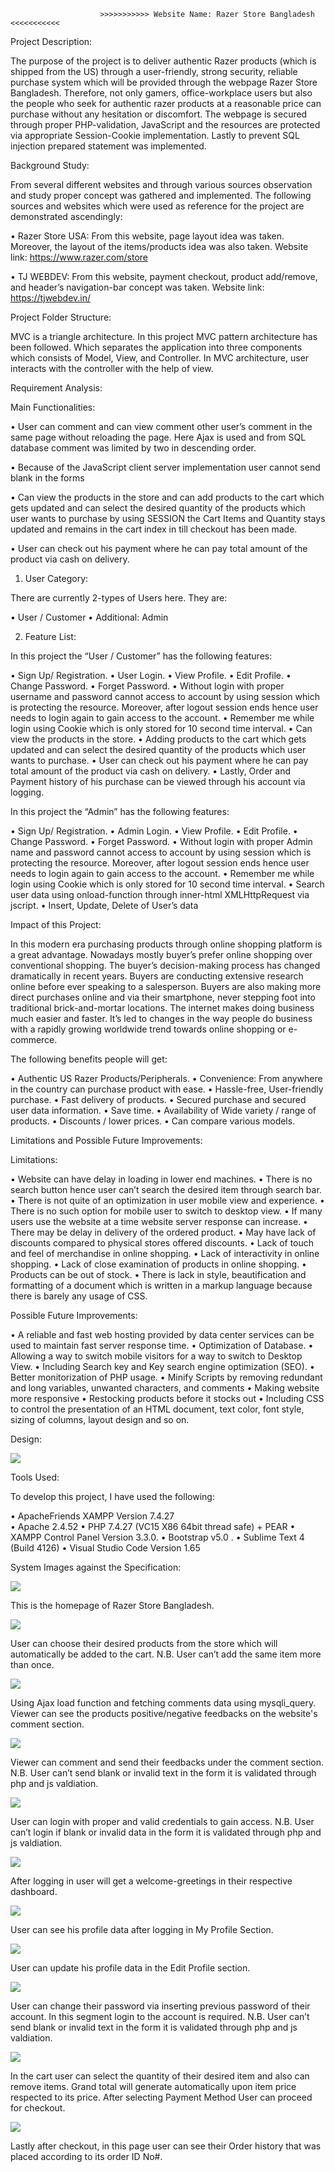                         >>>>>>>>>>> Website Name: Razer Store Bangladesh <<<<<<<<<<<

Project Description:

The purpose of the project is to deliver authentic Razer products (which is shipped from the US) through a user-friendly, strong security, reliable purchase system which will be provided through the webpage Razer Store Bangladesh. Therefore, not only gamers, office-workplace users but also the people who seek for authentic razer products at a reasonable price can purchase without any hesitation or discomfort. The webpage is secured through proper PHP-validation, JavaScript and the resources are protected via appropriate Session-Cookie implementation. Lastly to prevent SQL injection prepared statement was implemented.

Background Study:

From several different websites and through various sources observation and study proper concept was gathered and implemented. 
The following sources and websites which were used as reference for the project are demonstrated ascendingly:

•	Razer Store USA: From this website, page layout idea was taken. Moreover, the layout of the items/products idea was also taken. Website link: https://www.razer.com/store

•	TJ WEBDEV: From this website, payment checkout, product add/remove, and header’s navigation-bar concept was taken. Website link: https://tjwebdev.in/

Project Folder Structure:

MVC is a triangle architecture. In this project MVC pattern architecture has been followed. Which separates the application into three components which consists of Model, View, and Controller. In MVC architecture, user interacts with the controller with the help of view. 

Requirement Analysis:

Main Functionalities:


•	User can comment and can view comment other user’s comment in the same page without reloading the page. Here Ajax is used and from SQL database comment was limited by two in descending order.

•	Because of the JavaScript client server implementation user cannot send blank in the forms

•	Can view the products in the store and can add products to the cart which gets updated and can select the desired quantity of the products which user wants to purchase by using SESSION the Cart Items and Quantity stays updated and remains in the cart index in till checkout has been made.

•	User can check out his payment where he can pay total amount of the product via cash on delivery.


1.	User Category:

There are currently 2-types of Users here. They are:

•	User / Customer
•	Additional: Admin

2.	Feature List:

In this project the “User / Customer” has the following features:

•	Sign Up/ Registration.
•	User Login.
•	View Profile.
•	Edit Profile.
•	Change Password.
•	Forget Password.
•	Without login with proper username and password cannot access to account by using session which is protecting the resource. Moreover, after logout session ends hence user needs to login again to gain access to the account.
•	Remember me while login using Cookie which is only stored for 10 second time interval.
•	Can view the products in the store.
•	Adding products to the cart which gets updated and can select the desired quantity of the products which user wants to purchase.
•	User can check out his payment where he can pay total amount of the product via cash on delivery.
•	Lastly, Order and Payment history of his purchase can be viewed through his account via logging.

In this project the “Admin” has the following features:

•	Sign Up/ Registration.
•	Admin Login.
•	View Profile.
•	Edit Profile.
•	Change Password.
•	Forget Password.
•	Without login with proper Admin name and password cannot access to account by using session which is protecting the resource. Moreover, after logout session ends hence user needs to login again to gain access to the account.
•	Remember me while login using Cookie which is only stored for 10 second time interval.
•	Search user data using onload-function through inner-html XMLHttpRequest via jscript.
•	Insert, Update, Delete of User’s data

Impact of this Project:

In this modern era purchasing products through online shopping platform is a great advantage. Nowadays mostly buyer’s prefer online shopping over conventional shopping. The buyer’s decision-making process has changed dramatically in recent years. Buyers are conducting extensive research online before ever speaking to a salesperson. Buyers are also making more direct purchases online and via their smartphone, never stepping foot into traditional brick-and-mortar locations. The internet makes doing business much easier and faster. It’s led to changes in the way people do business with a rapidly growing worldwide trend towards online shopping or e-commerce.

The following benefits people will get:

•	Authentic US Razer Products/Peripherals.
•	Convenience: From anywhere in the country can purchase product with ease.
•	Hassle-free, User-friendly purchase.
•	Fast delivery of products.
•	Secured purchase and secured user data information.
•	Save time. 
•	Availability of Wide variety / range of products.
•	Discounts / lower prices.
•	Can compare various models.

Limitations and Possible Future Improvements:

Limitations:

•	Website can have delay in loading in lower end machines.
•	There is no search button hence user can’t search the desired item through search bar.
•	There is not quite of an optimization in user mobile view and experience.
•	There is no such option for mobile user to switch to desktop view.
•	If many users use the website at a time website server response can increase.
•	There may be delay in delivery of the ordered product.
•	May have lack of discounts compared to physical stores offered discounts.
•	Lack of touch and feel of merchandise in online shopping.
•	Lack of interactivity in online shopping.
•	Lack of close examination of products in online shopping. 
•	Products can be out of stock.
•	There is lack in style, beautification and formatting of a document which is written in a markup language because there is barely any usage of CSS.

Possible Future Improvements:

•	A reliable and fast web hosting provided by data center services can be used to maintain fast server response time.
•	Optimization of Database.
•	Allowing a way to switch mobile visitors for a way to switch to Desktop View.
•	Including Search key and Key search engine optimization (SEO).
•	Better monitorization of PHP usage.
•	Minify Scripts by removing redundant and long variables, unwanted characters, and comments
•	Making website more responsive
•	Restocking products before it stocks out
•	Including CSS to control the presentation of an HTML document, text color, font style, sizing of columns, layout design and so on.

Design:
 
<img src="img_for_readme/design.png">

Tools Used:

To develop this project, I have used the following:

•  ApacheFriends XAMPP Version 7.4.27	
• Apache 2.4.52
• PHP 7.4.27 (VC15 X86 64bit thread safe) + PEAR
• XAMPP Control Panel Version 3.3.0.
• Bootstrap v5.0	.
• Sublime Text 4 (Build 4126)
• Visual Studio Code Version 1.65

System Images against the Specification:

 <img src="img_for_readme/1_home.png">

This is the homepage of Razer Store Bangladesh.

 <img src="img_for_readme/2_store.png">

User can choose their desired products from the store which will automatically be added to the cart.
N.B. User can’t add the same item more than once.

 <img src="img_for_readme/3_comment-section.png">

Using Ajax load function and fetching comments data using mysqli_query. Viewer can see the products positive/negative feedbacks on the website's comment section.

 <img src="img_for_readme/4_comment-validation-footer.png">

Viewer can comment and send their feedbacks under the comment section.
N.B. User can’t send blank or invalid text in the form it is validated through php and js valdiation.

 <img src="img_for_readme/5_user-validation.png">

User can login with proper and valid credentials to gain access.
N.B. User can’t login if blank or invalid data in the form it is validated through php and js valdiation.

 <img src="img_for_readme/6-User_dashboard.png">

After logging in user will get a welcome-greetings in their respective dashboard.

 <img src="img_for_readme/7-User_profile_details.png">

User can see his profile data after logging in My Profile Section.

 <img src="img_for_readme/8-User_edit_profile.png">

User can update his profile data in the Edit Profile section.

<img src="img_for_readme/9-User_change-password.png">
 
User can change their password via inserting previous password of their account. In this segment login to the account is required.
N.B. User can’t send blank or invalid text in the form it is validated through php and js valdiation.
 

<img src="img_for_readme/10_user-order-place.png">

In the cart user can select the quantity of their desired item and also can remove items. Grand total will generate automatically upon item price respected to its price. After selecting Payment Method User can proceed for checkout.

 <img src="img_for_readme/11_order-history.png">

Lastly after checkout, in this page user can see their Order history that was placed according to its order ID No#.